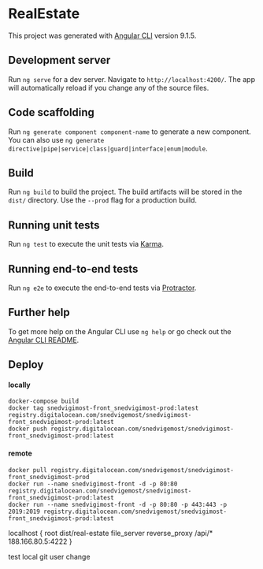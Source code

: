 # RealEstate

This project was generated with [Angular CLI](https://github.com/angular/angular-cli) version 9.1.5.

## Development server

Run `ng serve` for a dev server. Navigate to `http://localhost:4200/`. The app will automatically reload if you change any of the source files.

## Code scaffolding

Run `ng generate component component-name` to generate a new component. You can also use `ng generate directive|pipe|service|class|guard|interface|enum|module`.

## Build

Run `ng build` to build the project. The build artifacts will be stored in the `dist/` directory. Use the `--prod` flag for a production build.

## Running unit tests

Run `ng test` to execute the unit tests via [Karma](https://karma-runner.github.io).

## Running end-to-end tests

Run `ng e2e` to execute the end-to-end tests via [Protractor](http://www.protractortest.org/).

## Further help

To get more help on the Angular CLI use `ng help` or go check out the [Angular CLI README](https://github.com/angular/angular-cli/blob/master/README.md).

## Deploy
#### locally

```
docker-compose build
docker tag snedvigimost-front_snedvigimost-prod:latest registry.digitalocean.com/snedvigemost/snedvigimost-front_snedvigimost-prod:latest
docker push registry.digitalocean.com/snedvigemost/snedvigimost-front_snedvigimost-prod:latest    
```

#### remote
```
docker pull registry.digitalocean.com/snedvigemost/snedvigimost-front_snedvigimost-prod
docker run --name snedvigimost-front -d -p 80:80 registry.digitalocean.com/snedvigemost/snedvigimost-front_snedvigimost-prod:latest
docker run --name snedvigimost-front -d -p 80:80 -p 443:443 -p 2019:2019 registry.digitalocean.com/snedvigemost/snedvigimost-front_snedvigimost-prod:latest
```

localhost {
  root dist/real-estate
  file_server
  reverse_proxy /api/* 188.166.80.5:4222
}

test local git user change
